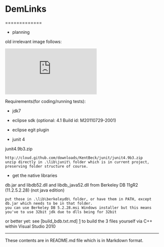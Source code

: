 # DemLinks
=============

- planning

old irrelevant image follows:

![oldimg](http://sourceforge.net/dbimage.php?id=85462 "very old image from cvs/svn rev. 102")


Requirements(for coding/running tests):

* jdk7

* eclipse sdk (optional: 4.1 Build id: M20110729-2001)

* eclipse egit plugin

* junit 4

junit4.9b3.zip

	http://cloud.github.com/downloads/KentBeck/junit/junit4.9b3.zip
	unzip directly in .\lib\junit\ folder which is in current project, preserving folder structure of course.

* get the native libraries

db.jar and libdb52.dll and libdb_java52.dll from Berkeley DB 11gR2 (11.2.5.2.28) (not java edition)

	put those in .\lib\berkeleydb\ folder, or have them in PATH, except db.jar which needs to be in that folder.
	you can use Berkeley DB 5.2.28.msi Windows installer but this means you've to use 32bit jdk due to dlls being for 32bit
or better yet:
see [build_bdb.txt.md] [1] to build the 3 files yourself via C++ within Visual Studio 2010

[1]: https://github.com/DeMLinkS/demlinks/blob/master/build_bdb.txt.md   "how to build berkeleydb"
------------------

These contents are in README.md file which is in Markdown format.
